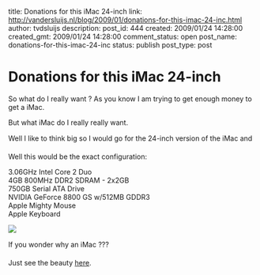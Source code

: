 title: Donations for this iMac 24-inch
link: http://vandersluijs.nl/blog/2009/01/donations-for-this-imac-24-inc.html
author: tvdsluijs
description: 
post_id: 444
created: 2009/01/24 14:28:00
created_gmt: 2009/01/24 14:28:00
comment_status: open
post_name: donations-for-this-imac-24-inc
status: publish
post_type: post

# Donations for this iMac 24-inch

So what do I really want ? As you know I am trying to get enough money to get a iMac.  
  
But what iMac do I really really want.  
  
Well I like to think big so I would go for the 24-inch version of the iMac and   
  
  
  
Well this would be the exact configuration:  
  
3.06GHz Intel Core 2 Duo  
4GB 800MHz DDR2 SDRAM - 2x2GB  
750GB Serial ATA Drive  
NVIDIA GeForce 8800 GS w/512MB GDDR3  
Apple Mighty Mouse  
Apple Keyboard  
  
![](https://www.paypal.com/nl_NL/i/scr/pixel.gif)  
  
If you wonder why an iMac ???  
  
Just see the beauty [here](http://www.apple.com/imac/).